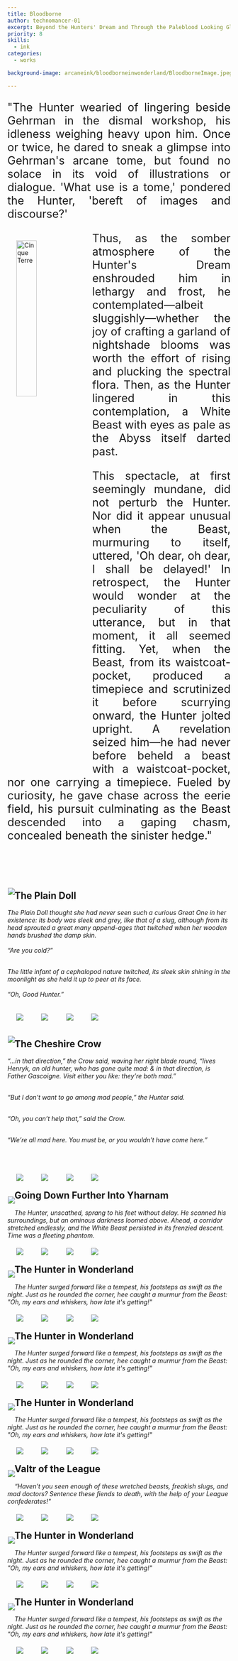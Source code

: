 ```yaml
---
title: Bloodborne
author: technomancer-01
excerpt: Beyond the Hunters' Dream and Through the Paleblood Looking Glass
priority: 8
skills:
  - ink
categories:
  - works

background-image: arcaneink/bloodborneinwonderland/BloodborneImage.jpeg

---
```

<script>
function myFunction(imgs) {
  var expandImg = document.getElementById("expandedImg");
  var imgText = document.getElementById("imgtext");
  expandImg.src = imgs.src;
  imgText.innerHTML = imgs.alt;
  expandImg.parentElement.style.display = "block";
}
</script>
<style>
  small{
    font-size: 10px; 
  }
  /* The expanding image container */
.container {
  display: none;

  z-index: 10;
  margin-left: auto;
  margin-right: auto;

  position: fixed;
  top: 10%;
  left: 10%;
  width: 80vw;
  overflow-y: scroll;
  overflow-x: scroll;
  bottom: 3%;
}



/* Expanding image text */
#imgtext {
  position: absolute;
  bottom: 15px;
  left: 15px;
  color: white;
  font-size: 20px;
}

/* Closable button inside the expanded image */
.closebtn {
  position: absolute;
  top: 10px;
  right: 15px;
  color: white;
  font-size: 35px;
  cursor: pointer;
}


 
    img { 
      float: left; 
      margin: 4%; 

    } 
  
    .book { 
      text-align: justify; 
      font-size: 25px; 
    } 
 
  
  </style>
<p  class="book">
"The Hunter wearied of lingering beside Gehrman in the dismal workshop, his idleness weighing heavy upon him. Once or twice, he dared to sneak a glimpse into Gehrman's arcane tome, but found no solace in its void of illustrations or dialogue. 'What use is a tome,' pondered the Hunter, 'bereft of images and discourse?'
</p>

<div class="main">
  <a target="_blank" href="/images/satmorningsoulsborne/BloodborneTober2022/Week5-b.jpg">
    <img src="/images/satmorningsoulsborne/BloodborneTober2022/Week5-b.jpg" alt="Cinque Terre" width="30%" display="inline-flex">
  </a>
  <div class="desc"></div>
</div>
<p class="book">
Thus, as the somber atmosphere of the Hunter's Dream enshrouded him in lethargy and frost, he contemplated—albeit sluggishly—whether the joy of crafting a garland of nightshade blooms was worth the effort of rising and plucking the spectral flora. Then, as the Hunter lingered in this contemplation, a White Beast with eyes as pale as the Abyss itself darted past.
</p>

<p class="book">
This spectacle, at first seemingly mundane, did not perturb the Hunter. Nor did it appear unusual when the Beast, murmuring to itself, uttered, 'Oh dear, oh dear, I shall be delayed!' In retrospect, the Hunter would wonder at the peculiarity of this utterance, but in that moment, it all seemed fitting. Yet, when the Beast, from its waistcoat-pocket, produced a timepiece and scrutinized it before scurrying onward, the Hunter jolted upright. A revelation seized him—he had never before beheld a beast with a waistcoat-pocket, nor one carrying a timepiece. Fueled by curiosity, he gave chase across the eerie field, his pursuit culminating as the Beast descended into a gaping chasm, concealed beneath the sinister hedge."
</p>
<br><br>
<!-- 2. -->


<div style="clear: left;" class="imageContainer">
    <p style="float: left;">
    <img class="inktoberdisplay"  src="/images/arcaneink/bloodborneinwonderland/20230722-bloodborneinwonderland2.jpeg" onclick="myFunction(this);">
    </p>
  <h2 style="padding-top: 20px"> The Plain Doll</h2>
  <i>The Plain Doll thought she had never seen such a curious Great One in her existence: its body was sleek and grey, like that of a slug, although from its ‬head sprouted a great many append-ages that twitched when her wooden hands brushed the damp skin.
<br><br>
“Are you cold?”
<br><br>

The little infant of a cephalopod nature twitched, its sleek skin shining in the moonlight as she held it up to peer at its face.
<br><Br>
“Oh, Good Hunter.”</i><br>
<p>
    <a href="https://www.instagram.com/p/CvAZM6YOjJ_/?igshid=MzRlODBiNWFlZA=="><img class="social-media-icons" src="https://raw.githubusercontent.com/ErikaVasNormandy/erikavasnormandy.github.io/master/img/social-media-icons/social-media-icon-instagram.png"></a>
    <a href="https://www.artstation.com/technomancer-01"><img class="social-media-icons" src="https://raw.githubusercontent.com/ErikaVasNormandy/erikavasnormandy.github.io/master/img/social-media-icons/social-media-icon-artstation.png"></a>
    <a href="https://www.deviantart.com/technomancer-01"><img class="social-media-icons" src="https://raw.githubusercontent.com/ErikaVasNormandy/erikavasnormandy.github.io/master/img/social-media-icons/social-media-icon-deviantart.png"></a>
    <a href="https://www.redbubble.com/people/technomancer-01/shop/"><img class="social-media-icons" src="https://raw.githubusercontent.com/ErikaVasNormandy/erikavasnormandy.github.io/master/img/social-media-icons/social-media-icon-redbubble.png"></a>
</p>
</div>




<div style="clear: left;" class="imageContainer">
    <p style="float: left;">
    <img class="inktoberdisplay"  src="/images/arcaneink/bloodborneinwonderland/20230729-bloodborneinwonderlandCrow.png" onclick="myFunction(this);">
    </p>
  <h2 style="padding-top: 20px"> The Cheshire Crow</h2>
 <i>
 “…in that direction,” the Crow said, waving her right blade round, “lives Henryk, an old hunter, who has gone quite mad: & in that direction, is Father Gascoigne. Visit either you like: they’re both mad.”<br><br>

“But I don’t want to go among mad people,” the Hunter said.<br><br>

“Oh, you can’t help that,” said the Crow.<br><br>

“We’re all mad here. You must be, or you wouldn’t have come here.”<br><br>
 
 </i><p>
 <br>
    <a href="https://www.instagram.com/p/CvAZM6YOjJ_/?igshid=MzRlODBiNWFlZA=="><img class="social-media-icons" src="https://raw.githubusercontent.com/ErikaVasNormandy/erikavasnormandy.github.io/master/img/social-media-icons/social-media-icon-instagram.png"></a>
    <a href="https://www.artstation.com/technomancer-01"><img class="social-media-icons" src="https://raw.githubusercontent.com/ErikaVasNormandy/erikavasnormandy.github.io/master/img/social-media-icons/social-media-icon-artstation.png"></a>
    <a href="https://www.deviantart.com/technomancer-01"><img class="social-media-icons" src="https://raw.githubusercontent.com/ErikaVasNormandy/erikavasnormandy.github.io/master/img/social-media-icons/social-media-icon-deviantart.png"></a>
    <a href="https://www.redbubble.com/people/technomancer-01/shop/"><img class="social-media-icons" src="https://raw.githubusercontent.com/ErikaVasNormandy/erikavasnormandy.github.io/master/img/social-media-icons/social-media-icon-redbubble.png"></a>
</p>
</div>








<div style="clear: left;" class="imageContainer">
    <p style="float: left;">
    <img class="inktoberdisplay"  src="/images/satmorningsoulsborne/BloodborneTober2022/Week0-a.jpeg" onclick="myFunction(this);">
    </p> 
    <h2>Going Down Further Into Yharnam</h2>
   
<p>
 <i>
The Hunter, unscathed, sprang to his feet without delay. He scanned his surroundings, but an ominous darkness loomed above. Ahead, a corridor stretched endlessly, and the White Beast persisted in its frenzied descent. Time was a fleeting phantom. 
</i>

 <br>
    <a href="https://www.instagram.com/p/CvAZM6YOjJ_/?igshid=MzRlODBiNWFlZA=="><img class="social-media-icons" src="https://raw.githubusercontent.com/ErikaVasNormandy/erikavasnormandy.github.io/master/img/social-media-icons/social-media-icon-instagram.png"></a>
    <a href="https://www.artstation.com/technomancer-01"><img class="social-media-icons" src="https://raw.githubusercontent.com/ErikaVasNormandy/erikavasnormandy.github.io/master/img/social-media-icons/social-media-icon-artstation.png"></a>
    <a href="https://www.deviantart.com/technomancer-01"><img class="social-media-icons" src="https://raw.githubusercontent.com/ErikaVasNormandy/erikavasnormandy.github.io/master/img/social-media-icons/social-media-icon-deviantart.png"></a>
    <a href="https://www.redbubble.com/people/technomancer-01/shop/"><img class="social-media-icons" src="https://raw.githubusercontent.com/ErikaVasNormandy/erikavasnormandy.github.io/master/img/social-media-icons/social-media-icon-redbubble.png"></a>
</p>
</div>

<div style="clear: left;" class="imageContainer">
    <p style="float: left;">
    <img class="inktoberdisplay"  src="/images/satmorningsoulsborne/BloodborneTober2022/Week0-b.jpeg" onclick="myFunction(this);">
    </p>
    <h2>The Hunter in Wonderland</h2>
<p><i>
The Hunter surged forward like a tempest, his footsteps as swift as the night. Just as he rounded the corner, hee caught a murmur from the Beast: "Oh, my ears and whiskers, how late it's getting!"

</i>
 <br>
    <a href="https://www.instagram.com/p/CvAZM6YOjJ_/?igshid=MzRlODBiNWFlZA=="><img class="social-media-icons" src="https://raw.githubusercontent.com/ErikaVasNormandy/erikavasnormandy.github.io/master/img/social-media-icons/social-media-icon-instagram.png"></a>
    <a href="https://www.artstation.com/technomancer-01"><img class="social-media-icons" src="https://raw.githubusercontent.com/ErikaVasNormandy/erikavasnormandy.github.io/master/img/social-media-icons/social-media-icon-artstation.png"></a>
    <a href="https://www.deviantart.com/technomancer-01"><img class="social-media-icons" src="https://raw.githubusercontent.com/ErikaVasNormandy/erikavasnormandy.github.io/master/img/social-media-icons/social-media-icon-deviantart.png"></a>
    <a href="https://www.redbubble.com/people/technomancer-01/shop/"><img class="social-media-icons" src="https://raw.githubusercontent.com/ErikaVasNormandy/erikavasnormandy.github.io/master/img/social-media-icons/social-media-icon-redbubble.png"></a>
</p>
</div>



<div style="clear: left;" class="imageContainer">
    <p style="float: left;">
    <img class="inktoberdisplay"  src="/images/satmorningsoulsborne/BloodborneTober2022/Week1-a.jpeg" onclick="myFunction(this);">
    </p>
    <h2>The Hunter in Wonderland</h2>
<p><i>
The Hunter surged forward like a tempest, his footsteps as swift as the night. Just as he rounded the corner, hee caught a murmur from the Beast: "Oh, my ears and whiskers, how late it's getting!"

</i>
 <br>
    <a href="https://www.instagram.com/p/CvAZM6YOjJ_/?igshid=MzRlODBiNWFlZA=="><img class="social-media-icons" src="https://raw.githubusercontent.com/ErikaVasNormandy/erikavasnormandy.github.io/master/img/social-media-icons/social-media-icon-instagram.png"></a>
    <a href="https://www.artstation.com/technomancer-01"><img class="social-media-icons" src="https://raw.githubusercontent.com/ErikaVasNormandy/erikavasnormandy.github.io/master/img/social-media-icons/social-media-icon-artstation.png"></a>
    <a href="https://www.deviantart.com/technomancer-01"><img class="social-media-icons" src="https://raw.githubusercontent.com/ErikaVasNormandy/erikavasnormandy.github.io/master/img/social-media-icons/social-media-icon-deviantart.png"></a>
    <a href="https://www.redbubble.com/people/technomancer-01/shop/"><img class="social-media-icons" src="https://raw.githubusercontent.com/ErikaVasNormandy/erikavasnormandy.github.io/master/img/social-media-icons/social-media-icon-redbubble.png"></a>
</p>
</div>




<div style="clear: left;" class="imageContainer">
    <p style="float: left;">
    <img class="inktoberdisplay"  src="/images/satmorningsoulsborne/BloodborneTober2022/Week1-b.jpg" onclick="myFunction(this);">
    </p>
    <h2>The Hunter in Wonderland</h2>
<p><i>
The Hunter surged forward like a tempest, his footsteps as swift as the night. Just as he rounded the corner, hee caught a murmur from the Beast: "Oh, my ears and whiskers, how late it's getting!"

</i>
 <br>
    <a href="https://www.instagram.com/p/CvAZM6YOjJ_/?igshid=MzRlODBiNWFlZA=="><img class="social-media-icons" src="https://raw.githubusercontent.com/ErikaVasNormandy/erikavasnormandy.github.io/master/img/social-media-icons/social-media-icon-instagram.png"></a>
    <a href="https://www.artstation.com/technomancer-01"><img class="social-media-icons" src="https://raw.githubusercontent.com/ErikaVasNormandy/erikavasnormandy.github.io/master/img/social-media-icons/social-media-icon-artstation.png"></a>
    <a href="https://www.deviantart.com/technomancer-01"><img class="social-media-icons" src="https://raw.githubusercontent.com/ErikaVasNormandy/erikavasnormandy.github.io/master/img/social-media-icons/social-media-icon-deviantart.png"></a>
    <a href="https://www.redbubble.com/people/technomancer-01/shop/"><img class="social-media-icons" src="https://raw.githubusercontent.com/ErikaVasNormandy/erikavasnormandy.github.io/master/img/social-media-icons/social-media-icon-redbubble.png"></a>
</p>
</div>



<div style="clear: left;" class="imageContainer">
    <p style="float: left;">
    <img class="inktoberdisplay"  src="/images/satmorningsoulsborne/BloodborneTober2022/Week3-d.png" onclick="myFunction(this);">
    </p>
    <h2>Valtr of the League</h2>
<p><i>
“Haven’t you seen enough of these wretched beasts, freakish slugs, and mad doctors? Sentence these fiends to death, with the help of your League confederates!"

</i>
 <br>
    <a href="https://www.instagram.com/p/CvAZM6YOjJ_/?igshid=MzRlODBiNWFlZA=="><img class="social-media-icons" src="https://raw.githubusercontent.com/ErikaVasNormandy/erikavasnormandy.github.io/master/img/social-media-icons/social-media-icon-instagram.png"></a>
    <a href="https://www.artstation.com/technomancer-01"><img class="social-media-icons" src="https://raw.githubusercontent.com/ErikaVasNormandy/erikavasnormandy.github.io/master/img/social-media-icons/social-media-icon-artstation.png"></a>
    <a href="https://www.deviantart.com/technomancer-01/art/Valtr-Master-of-The-League-992353155"><img class="social-media-icons" src="https://raw.githubusercontent.com/ErikaVasNormandy/erikavasnormandy.github.io/master/img/social-media-icons/social-media-icon-deviantart.png"></a>
    <a href="https://www.redbubble.com/people/technomancer-01/shop/"><img class="social-media-icons" src="https://raw.githubusercontent.com/ErikaVasNormandy/erikavasnormandy.github.io/master/img/social-media-icons/social-media-icon-redbubble.png"></a>
</p>
</div>





<div style="clear: left;" class="imageContainer">
    <p style="float: left;">
    <img class="inktoberdisplay"  src="/images/satmorningsoulsborne/BloodborneTober2022/Week1-c.jpg" onclick="myFunction(this);">
    </p>
    <h2>The Hunter in Wonderland</h2>
<p><i>
The Hunter surged forward like a tempest, his footsteps as swift as the night. Just as he rounded the corner, hee caught a murmur from the Beast: "Oh, my ears and whiskers, how late it's getting!"

</i>
 <br>
    <a href="https://www.instagram.com/p/CvAZM6YOjJ_/?igshid=MzRlODBiNWFlZA=="><img class="social-media-icons" src="https://raw.githubusercontent.com/ErikaVasNormandy/erikavasnormandy.github.io/master/img/social-media-icons/social-media-icon-instagram.png"></a>
    <a href="https://www.artstation.com/technomancer-01"><img class="social-media-icons" src="https://raw.githubusercontent.com/ErikaVasNormandy/erikavasnormandy.github.io/master/img/social-media-icons/social-media-icon-artstation.png"></a>
    <a href="https://www.deviantart.com/technomancer-01"><img class="social-media-icons" src="https://raw.githubusercontent.com/ErikaVasNormandy/erikavasnormandy.github.io/master/img/social-media-icons/social-media-icon-deviantart.png"></a>
    <a href="https://www.redbubble.com/people/technomancer-01/shop/"><img class="social-media-icons" src="https://raw.githubusercontent.com/ErikaVasNormandy/erikavasnormandy.github.io/master/img/social-media-icons/social-media-icon-redbubble.png"></a>
</p>
</div>





<div style="clear: left;" class="imageContainer">
    <p style="float: left;">
    <img class="inktoberdisplay"  src="/images/satmorningsoulsborne/BloodborneTober2022/Week1-d.jpeg" onclick="myFunction(this);">
    </p>
    <h2>The Hunter in Wonderland</h2>
<p><i>
The Hunter surged forward like a tempest, his footsteps as swift as the night. Just as he rounded the corner, hee caught a murmur from the Beast: "Oh, my ears and whiskers, how late it's getting!"

</i>
 <br>
    <a href="https://www.instagram.com/p/CvAZM6YOjJ_/?igshid=MzRlODBiNWFlZA=="><img class="social-media-icons" src="https://raw.githubusercontent.com/ErikaVasNormandy/erikavasnormandy.github.io/master/img/social-media-icons/social-media-icon-instagram.png"></a>
    <a href="https://www.artstation.com/technomancer-01"><img class="social-media-icons" src="https://raw.githubusercontent.com/ErikaVasNormandy/erikavasnormandy.github.io/master/img/social-media-icons/social-media-icon-artstation.png"></a>
    <a href="https://www.deviantart.com/technomancer-01"><img class="social-media-icons" src="https://raw.githubusercontent.com/ErikaVasNormandy/erikavasnormandy.github.io/master/img/social-media-icons/social-media-icon-deviantart.png"></a>
    <a href="https://www.redbubble.com/people/technomancer-01/shop/"><img class="social-media-icons" src="https://raw.githubusercontent.com/ErikaVasNormandy/erikavasnormandy.github.io/master/img/social-media-icons/social-media-icon-redbubble.png"></a>
</p>
</div>